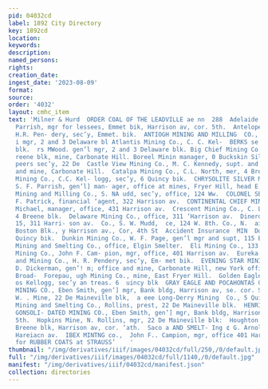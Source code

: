 ```yaml
---
pid: 04032cd
label: 1892 City Directory
key: 1892cd
location: 
keywords: 
description: 
named_persons: 
rights: 
creation_date: 
ingest_date: '2023-08-09'
format: 
source: 
order: '4032'
layout: cmhc_item
text: 'Milner & Hurd  ORDER COAL OF THE LEADVILLE ae nn  288  Adelaide Mine, 8S. F.
  Parrish, mgr for lessees, Emmet bik, Harrison av, cor. 5th.  Antelope Mining Co.,
  H.R. Pen- dery, sec’y, Emmet. bik.  ANTIOGH MINING AND MILLING  CO., T. S. Wood,
  i mgr, 2 and 3 Delaware bl Atlantis Mining Co., C. C. Kel-  BERKS se! oo oy 6 Quincy
  blk.  rs MWood. gen’l mgr, 2 and 3 Delaware blk. Big Chief Mining Co., office, 4
  reene blk, mine, Carbonate Hill. Boreel Minin manager, 0 Buckskin Silver Minin;
  peers sec’y, 22 De  Castle View Mining Co., M. C. Kennedy, supt. and mgr, office
  and mine, Carbonate Hill.  Catalpa Mining Co., C.L. North, mer, 4 Breene blk.  Chippewa
  Mining Co., C.C. Kel- logg, sec’y, 6 Quincy bik.  CHRYSOLITE SILVER MINING co.,
  S. F. Parrish, gen’l] man- ager, office at mines, Fryer Hill, head E. 12th.  Clara
  Mining and Milling Co., S. NA udd, sec’y, office, 124 Ww.  COLONEL SELLERS MINE,  W.
  F. Patrick, financial ‘agent, 322 Harrison av.  CONTINENTAL CHIEF MINE, Tona P.
  Michael, manager, office, 431 Harrison av.  Crescent Mining Co., C. L. North, mgr,
  4 Breene blk.  Delaware Mining Co., office, 311 ‘Harrison av.  Dinero Mine, office,
  15, 311 Harri- son av.  Co., S. W. Mudd,  ce, 124 W. 8th. Co., N.  aineville  21-22
  Boston Blk., y Harrison av., Cor, 4th St  Accident Insurance  MIN  Doris Mine, 5
  Quincy bik.  Dunkin Mining Co., W. F. Page, gen’l mgr and supt, 115 E. 8th.  Elgin
  Mining and Smelting Co., office, Elgin Smelter.  Eli Mining Co., 133 B. 6th.  Elk
  Mining Co., John F. Cam- pion, mgr, office, 401 Harrison av.  Eureka Prospecting
  and Mining Co., H. R. Pendery, sec’y, Em- met bik.  EVENING STAR MINING CO.,  KE.
  D. Dickerman, gen’! m; office and mine, Carbonate Hill, new York office, 34, 53
  Broad-  Forepau, ugh Mining Co., mine, East Fryer Hill.  Golden Eagle Mining Co.,''C.
  os Kellogg, sec’y an treas. 6  uincy blk  GRAY EAGLE AND POCAHONTAS CONSOLIDATED
  MINING CO., Eben Smith, gen’] mgr, Bank bldg, Harrison av, se. cor. Sth.  Hancock
  W. . Mine, 22 De Maineville blk,  a eee Long-Derry Mining  Co., 5 Quincy blk.  Headlight
  Mining and Smelting Co., Rollins, prest, 22 De Maineville blk.  HENRIETT AND MAID
  GONSOLI- DATED MINING CO., Eben Smith, gen’] mgr, Bank bldg, Harrison av, se. cor.
  5th.  Hopkins Mine, N. Rollins, mgr, 22 De Maineville blk:  Houghton Mining Co.,
  Breene blk, Harrison av, cor. ‘ath.  Saco a AND SMELT- Ing ¢ G. Arnold, gen’l  Os
  Hareiacn av.  IBEX MINTNG co.,  John F.. Campion, mgr, office 401 Harrison av.  Headquarters
  for RUBBER COATS at STRAUSS’    '
thumbnail: "/img/derivatives/iiif/images/04032cd/full/250,/0/default.jpg"
full: "/img/derivatives/iiif/images/04032cd/full/1140,/0/default.jpg"
manifest: "/img/derivatives/iiif/04032cd/manifest.json"
collection: directories
---
```

